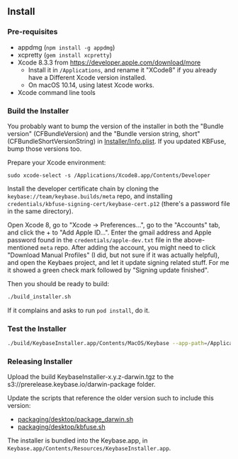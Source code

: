 ## Install

### Pre-requisites

* appdmg (`npm install -g appdmg`)
* xcpretty (`gem install xcpretty`)
* Xcode 8.3.3 from https://developer.apple.com/download/more
  * Install it in `/Applications`, and rename it "XCode8" if you already have a
    Different Xcode version installed.
  * On macOS 10.14, using latest Xcode works.
* Xcode command line tools

### Build the Installer

You probably want to bump the version of the installer in both the "Bundle version" (CFBundleVersion)
and the "Bundle version string, short" (CFBundleShortVersionString) in [Installer/Info.plist](/osx/Installer/Info.plist). If you updated KBFuse, bump those versions too.

Prepare your Xcode environment:

```
sudo xcode-select -s /Applications/Xcode8.app/Contents/Developer
```

Install the developer certificate chain by cloning the
`keybase://team/keybase.builds/meta` repo, and installing
`credentials/kbfuse-signing-cert/keybase-cert.p12` (there's a password
file in the same directory).

Open Xcode 8, go to "Xcode -> Preferences...", go to the "Accounts"
tab, and click the + to "Add Apple ID...". Enter the gmail address
and Apple password found in the `credentials/apple-dev.txt` file in
the above-mentioned `meta` repo. After adding the account, you might need to
click "Download Manual Profiles" (I did, but not sure if it was actually
helpful), and open the Keybaes project, and let it update signing related
stuff. For me it showed a green check mark followed by "Signing update
finished".

Then you should be ready to build:

```sh
./build_installer.sh
```

If it complains and asks to run `pod install`, do it.

### Test the Installer

```sh
./build/KeybaseInstaller.app/Contents/MacOS/Keybase --app-path=/Applications/Keybase.app --run-mode=prod --timeout=10 --install-helper
```

### Releasing Installer

Upload the build KeybaseInstaller-x.y.z-darwin.tgz to the s3://prerelease.keybase.io/darwin-package folder.

Update the scripts that reference the older version such to include this version:

* [packaging/desktop/package_darwin.sh](/packaging/desktop/package_darwin.sh)
* [packaging/desktop/kbfuse.sh](/packaging/desktop/kbfuse.sh)

The installer is bundled into the Keybase.app, in `Keybase.app/Contents/Resources/KeybaseInstaller.app`.
